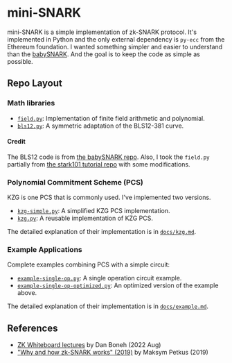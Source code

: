 # mini-SNARK

mini-SNARK is a simple implementation of zk-SNARK protocol. It's implemented in Python and the only external dependency is `py-ecc` from the Ethereum foundation. I wanted something simpler and easier to understand than the [babySNARK](https://github.com/initc3/babySNARK). And the goal is to keep the code as simple as possible.

## Repo Layout

### Math libraries
* [`field.py`](field.py): Implementation of finite field arithmetic and polynomial.
* [`bls12.py`](bls12.py): A symmetric adaptation of the BLS12-381 curve.

#### Credit
The BLS12 code is from [the babySNARK repo](https://github.com/initc3/babySNARK). Also, I took the `field.py` partially from [the stark101 tutorial repo](https://github.com/starkware-industries/stark101) with some modifications.

### Polynomial Commitment Scheme (PCS)

KZG is one PCS that is commonly used. I've implemented two versions.

* [`kzg-simple.py`](kzg-simple.py): A simplified KZG PCS implementation.
* [`kzg.py`](kzg.py): A reusable implementation of KZG PCS.

The detailed explanation of their implementation is in [`docs/kzg.md`](docs/kzg.md).

### Example Applications

Complete examples combining PCS with a simple circuit:

* [`example-single-op.py`](example-single-op.py): A single operation circuit example.
* [`example-single-op-optimized.py`](example-single-op-optimized.py): An optimized version of the example above.

The detailed explanation of their implementation is in [`docs/example.md`](docs/kzg.md).


## References

* [ZK Whiteboard lectures](https://zkhack.dev/whiteboard/) by Dan Boneh (2022 Aug)
* ["Why and how zk-SNARK works" (2019)](https://arxiv.org/abs/1906.07221) by Maksym Petkus (2019)
